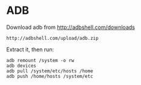# ADB

Download adb from http://adbshell.com/downloads

    http://adbshell.com/upload/adb.zip

Extract it, then run:

    adb remount /system -o rw
    adb devices
    adb pull /system/etc/hosts /home
    adb push /home/hosts /system/etc
